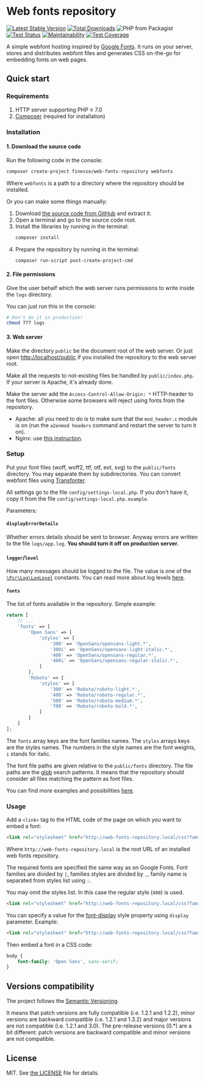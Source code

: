# Web fonts repository

[![Latest Stable Version](https://poser.pugx.org/finesse/web-fonts-repository/v/stable)](https://packagist.org/packages/finesse/web-fonts-repository)
[![Total Downloads](https://poser.pugx.org/finesse/web-fonts-repository/downloads)](https://packagist.org/packages/finesse/web-fonts-repository)
![PHP from Packagist](https://img.shields.io/packagist/php-v/finesse/web-fonts-repository.svg)
[![Test Status](https://github.com/finesse/web-fonts-repository/workflows/Test/badge.svg)](https://github.com/Finesse/web-fonts-repository/actions?workflow=Test)
[![Maintainability](https://api.codeclimate.com/v1/badges/db0fe71d28df4626145f/maintainability)](https://codeclimate.com/github/Finesse/web-fonts-repository/maintainability)
[![Test Coverage](https://api.codeclimate.com/v1/badges/db0fe71d28df4626145f/test_coverage)](https://codeclimate.com/github/Finesse/web-fonts-repository/test_coverage)

A simple webfont hosting inspired by [Google Fonts](http://fonts.google.com).
It runs on your server, stores and distributes webfont files and generates CSS on-the-go for embedding fonts on web pages.


## Quick start

### Requirements

1. HTTP server supporting PHP ≥ 7.0
2. [Composer](http://getcomposer.org) (required for installation)

### Installation

#### 1. Download the source code

Run the following code in the console:

```bash
composer create-project finesse/web-fonts-repository webfonts
```

Where `webfonts` is a path to a directory where the repository should be installed.

Or you can make some things manually:

1. Download [the source code from GitHub](http://github.com/Finesse/web-fonts-repository/archive/master.zip) and extract it.
2. Open a terminal and go to the source code root.
3. Install the libraries by running in the terminal:
    ```bash
    composer install
    ```
4. Prepare the repository by running in the terminal:
    ```bash
    composer run-script post-create-project-cmd
    ```

#### 2. File permissions

Give the user behalf which the web server runs permissions to write inside the `logs` directory.

You can just run this in the console:

```bash
# Don't do it in production!
chmod 777 logs
```

#### 3. Web server

Make the directory `public` be the document root of the web server.
Or just open [http://localhost/public](http://localhost/public) if you installed the repository to the web server root.

Make all the requests to not-existing files be handled by `public/index.php`. 
If your server is Apache, it's already done.

Make the server add the `Access-Control-Allow-Origin: *` HTTP-header to the font files. 
Otherwise some browsers will reject using fonts from the repository.
* Apache: all you need to do is to make sure that the `mod_header.c` module is on
  (run the `a2enmod headers` command and restart the server to turn it on).
* Nginx: use [this instruction](http://davidwalsh.name/cdn-fonts).

### Setup

Put your font files (woff, woff2, ttf, otf, eot, svg) to the `public/fonts` directory. You may separate them by subdirectories.
You can convert webfont files using [Transfonter](http://transfonter.org).

All settings go to the file `config/settings-local.php`.
If you don't have it, copy it from the file `config/settings-local.php.example`.

Parameters:

#### `displayErrorDetails`

Whether errors details should be sent to browser. Anyway errors are written to the file `logs/app.log`.
**You should turn it off on production server.**

#### `logger`/`level`

How many messages should be logged to the file.
The value is one of the [`\Psr\Log\LogLevel`](http://github.com/php-fig/fig-standards/blob/master/accepted/PSR-3-logger-interface.md#5-psrlogloglevel) constants.
You can read more about log levels [here](http://github.com/apix/log#log-levels).

#### `fonts`

The list of fonts available in the repository. Simple example:

```php
return [
    // ...
    'fonts' => [
        'Open Sans' => [
            'styles' => [
                '300' => 'OpenSans/opensans-light.*',
                '300i' => 'OpenSans/opensans-light-italic.*',
                '400' => 'OpenSans/opensans-regular.*',
                '400i' => 'OpenSans/opensans-regular-italic.*',
            ]
        ],
        'Roboto' => [
            'styles' => [
                '300' => 'Roboto/roboto-light.*',
                '400' => 'Roboto/roboto-regular.*',
                '500' => 'Roboto/roboto-medium.*',
                '700' => 'Roboto/roboto-bold.*',
            ]
        ]
    ]
];
```

The `fonts` array keys are the font families names. The `styles` arrays keys are the styles names.
The numbers in the style names are the font weights, `i` stands for italic.

The font file paths are given relative to the `public/fonts` directory. 
The file paths are the [glob](http://en.wikipedia.org/wiki/Glob_(programming)) search patterns.
It means that the repository should consider all files matching the pattern as font files.

You can find more examples and possibilities [here](docs/fonts-setup.md).

### Usage

Add a `<link>` tag to the HTML code of the page on which you want to embed a font:

```html
<link rel="stylesheet" href="http://web-fonts-repository.local/css?family=Open+Sans:400,400i,700,700i|Roboto:300,400" />
```

Where `http://web-fonts-repository.local` is the root URL of an installed web fonts repository.

The required fonts are specified the same way as on Google Fonts. Font families are divided by `|`, families styles
are divided by `,`, family name is separated from styles list using `:`.

You may omit the styles list. In this case the regular style (`400`) is used.

```html
<link rel="stylesheet" href="http://web-fonts-repository.local/css?family=Open+Sans" />
```

You can specify a value for the [font-display](https://developer.mozilla.org/en-US/docs/Web/CSS/@font-face/font-display)
style property using `display` parameter. Example:

```html
<link rel="stylesheet" href="http://web-fonts-repository.local/css?family=Open+Sans&display=swap" />
```

Then embed a font in a CSS code:

```css
body {
    font-family: 'Open Sans', sans-serif;
}
```

## Versions compatibility

The project follows the [Semantic Versioning](http://semver.org).

It means that patch versions are fully compatible (i.e. 1.2.1 and 1.2.2), minor versions are backward compatible 
(i.e. 1.2.1 and 1.3.2) and major versions are not compatible (i.e. 1.2.1 and 3.0).
The pre-release versions (0.*) are a bit different: patch versions are backward compatible and minor versions are not 
compatible.


## License

MIT. See [the LICENSE](LICENSE) file for details.
